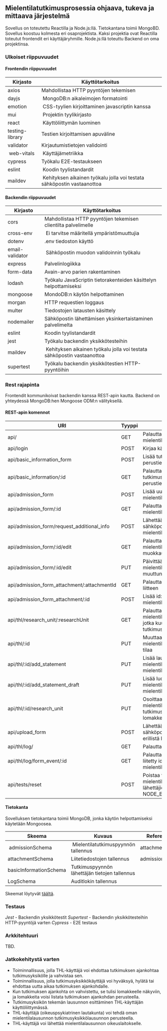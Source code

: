 ## Mielentilatutkimusprosessia ohjaava, tukeva ja mittaava järjestelmä

Sovellus on toteutettu Reactilla ja Node.js:llä. Tietokantana toimii MongoBD. Sovellus koostuu kolmesta eri osaprojektista. Kaksi projektia ovat Reactilla toteutut frontendit eri käyttäjäryhmille.  Node.js:llä toteuttu Backend on oma projektinsa.

### Ulkoiset riippuvuudet

#### Frontendin riippuvuudet

| Kirjasto | Käyttötarkoitus |
|---|---|
|axios | Mahdollistaa HTTP pyyntöjen tekemisen |
| dayjs | MongoDB:n aikaleimojen formatointi |
| emotion | CSS-tyylien kirjoittaminen javascriptin kanssa |
| mui | Projektin tyylikirjasto |
| react | Käyttöliittymän luominen |
| testing-library | Testien kirjoittamisen apuväline |
| validator | Kirjautumistietojen validointi |
| web-vitals | Käyttäjämetriikka |
| cypress | Työkalu E2E-testaukseen |
| eslint | Koodin tyylistandardit |
| maildev | Kehityksen aikainen työkalu jolla voi testata sähköpostin vastaanottoa |

#### Backendin riippuvuudet

| Kirjasto | Käyttötarkoitus |
|---|---|
| cors | Mahdollistaa HTTP pyyntöjen tekemisen clientilta palvelimelle |
| cross-env | Ei tarvitse määritellä ympäristömuuttujia |
| dotenv | .env tiedoston käyttö |
| email-validator | Sähköpostin muodon validoinnin työkalu |
| express | Palvelinlogiikka |
| form-data | Avain-arvo parien rakentaminen  |
| lodash | Työkalu JavaScriptin tietorakenteiden käsittelyn helpottamiseksi |
| mongoose | MondoDB:n käytön helpottaminen |
| morgan | HTTP requestien loggaus |
| multer | Tiedostojen latausten käsittely |
| nodemailer | Sähköpostin lähettämisen yksinkertaistaminen palvelimelta |
| eslint | Koodin tyylistandardit |
| jest | Työkalu backendin yksikkötesteihin |
| maildev | Kehityksen aikainen työkalu jolla voi testata sähköpostin vastaanottoa |
| supertest | Työkalu backendin yksikkötestien HTTP-pyyntöihin |



### Rest rajapinta

Frontendit kommunikoivat backendin kanssa REST-apin kautta. Backend on yhteydessä MongoDB:hen Mongoose ODM:n välityksellä.

#### REST-apin komennot

| URI | Tyyppi | Kuvaus |
|---|---|---|
| api/ | GET | Palauttaa kaikki mielentilatutkimuspyyntölomakkeet |
| api/login | POST | Kirjaa käyttäjän sisään |
| api/basic_information_form | POST | Lisää tutkimuspyynnön lähettäjän perustiedot |
| api/basic_information/:id | GET | Palauttaa id:tä vastaavan tutkimuspyynnön lähettäjän perustiedot |
| api/admission_form | POST | Lisää uuden mielentilatutkimuspyynnön |
| api/admission_form/:id | GET | Palauttaa id:tä vastaavan mielentilatutkimuspyyntölomakkeen |
| api/admission_form/request_additional_info | POST | Lähettää lisätietoja pyytävän sähköpostiviestin mielentilatutkimuspyynnön luojalle |
| api/admission_form/:id/edit | GET | Palauttaa id:tä vastaavan mielentilatutkimuspyyntölomakkeen muokkausta varten |
| api/admission_form/:id/edit | PUT | Päivittää id:tä vastaavan mielentilatutkimuspyyntölomakkeen muuttuneet kentät |
| api/admission_form_attachment/:attachmentId | GET | Palauttaa attachmentId:tä vastaavan liitteen |
| api/admission_form_attachment/:id | POST | Lisää id:tä vastaavaan mielentilatutkimuspyyntöön liitteen |
| api/thl/research_unit/:researchUnit | GET | Palauttaa kaikki mielentilatutkimuspyyntölomakkeet, jotka kuuluvat researchUnit:ille, eli tutkimusyksikölle |
| api/thl/:id | PUT | Muuttaa mielentilatutkimuspyyntölomakkeen tilaa |
| api/thl/:id/add_statement  | PUT | Lisää lausunnon mielentilatutkimuksesta mielentilatutkimuspyyntölomakkeelle |
| api/thl/:id/add_statement_draft | PUT | Lisää luonnoksen lausunnon mielentilatutkimuksesta mielentilatutkimuspyyntölomakkeelle |
| api/thl/:id/research_unit | PUT | Osoittaa mielentilatutkimuspyyntölomakkeelle tutkimusyksikön ja päivittää lomakkeen tilaa |
| api/upload_form | POST | Lähettää linkin sisältävän sähköpostin poliisille liitteiden erillistä lisäystä varten |
| api/thl/log/| GET | Palauttaa auditlogin |
| api/thl/log/form_event/:id| GET | Palauttaa audit log tapahtumat, jotka liitetty id:tä vastaavaan mielentilatutkimuspyyntöön |
| api/tests/reset | POST | Poistaa tietokannasta mielentilatutkimuspyynnöt, sekä lähettäjien perustiedot (kun NODE_ENV==='test') |

#### Tietokanta

Sovelluksen tietokantana toimii MongoDB, jonka käytön helpottamiseksi käytetään Mongoosea.

| Skeema | Kuvaus | Referenssi |
|---|---|---|
| admissionSchema | Mielentilatutkimuspyynnön tallennus | attachmentForm |
| attachmentSchema | Liitetiedostojen tallennus | admissionForm |
| basicInformationSchema | Tutkimuspyynnön lähettäjän tietojen tallennus | |
| LogSchema | Auditlokin tallennus | |

Skeemat löytyvät [täältä](https://github.com/ohtuprojekti-mielentilatutkimus-thl/mielentilatutkimus-thl/tree/main/backend/models).

### Testaus

*Jest* - Backendin yksikkötestit
*Supertest* - Backendin yksikkötesteihin HTTP-pyyntöjä varten
*Cypress* - E2E testaus

### Arkkitehtuuri

TBD.

### Jatkokehitystä varten

- Toiminnallisuus, jolla THL-käyttäjä voi ehdottaa tutkimuksen ajankohtaa tutkimusyksikölle ja vahvistaa sen.
- Toiminnallisuus, jolla tutkimusyksikkökäyttäjä voi hyväksyä, hylätä tai ehdottaa uutta aikaa tutkimuksen ajankohdalle.
- Kun tutkimuksen ajankohta on vahvistettu, se tulisi lomakkeelle näkyviin, ja lomakkeita voisi listata tutkimuksen ajankohdan perusteella.
- Tutkimusyksikön tekemän lausunnon esittäminen THL-käyttäjän käyttöliittymässä.
- THL-käyttäjä (oikeuspsykiatrinen lautakunta) voi tehdä oman mielentilalausunnon tutkimusyksikkölausunnon perusteella.
- THL-käyttäjä voi lähettää mielentilalausunnon oikeuslaitokselle.
